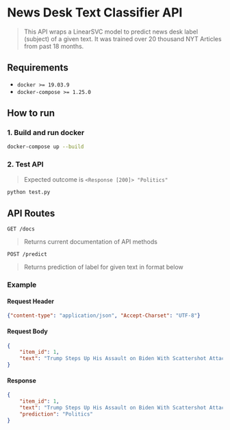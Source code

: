 # News Desk Text Classifier API

> This API wraps a LinearSVC model to predict news desk label (subject) of a given text. It was trained over 20 thousand NYT Articles from past 18 months.

## Requirements

* `docker >= 19.03.9`
* `docker-compose >= 1.25.0`

## How to run

### 1. Build and run docker

```bash
docker-compose up --build
```

### 2. Test API

> Expected outcome is `<Response [200]> "Politics"`

```bash
python test.py
```

## API Routes

`GET /docs`

> Returns current documentation of API methods

`POST /predict`

> Returns prediction of label for given text in format below

### Example

#### Request Header

```json
{"content-type": "application/json", "Accept-Charset": "UTF-8"}
```

#### Request Body

```json
{
    "item_id": 1,
    "text": "Trump Steps Up His Assault on Biden With Scattershot Attacks, Many False"
}
```

#### Response

```json
{
    "item_id": 1,
    "text": "Trump Steps Up His Assault on Biden With Scattershot Attacks, Many False",
    "prediction": "Politics"
}
```
